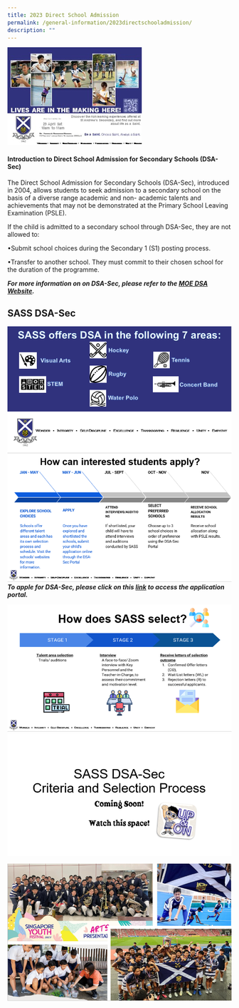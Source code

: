 ```yaml
---
title: 2023 Direct School Admission
permalink: /general-information/2023directschooladmission/
description: ""
---
```

![](/images/2023%20DSA/2023dsaedm.jpg)
#### **Introduction to Direct School Admission for Secondary Schools (DSA-Sec)**

The Direct School Admission for Secondary Schools (DSA-Sec), introduced in 2004, allows students to seek admission to a secondary school on the basis of a diverse range academic and non- academic talents and achievements that may not be demonstrated at the Primary School Leaving Examination (PSLE).

If the child is admitted to a secondary school through DSA-Sec, they are not allowed to:

•Submit school choices during the Secondary 1 (S1) posting process.

•Transfer to another school. They must commit to their chosen school for the duration of the programme.

***For more information on on DSA-Sec, please refer to the  [MOE DSA Website](https://www.moe.gov.sg/secondary/dsa).***
<br>

## **SASS DSA-Sec**
![](/images/2023%20DSA/2023dsa2.PNG)
<br>
![](/images/2023%20DSA/2023dsa3.PNG)
<br>
***To apple for DSA-Sec, please click on this [link](https://www.moe.gov.sg/secondary/dsa/application) to access the application portal.***

![](/images/2023%20DSA/2023dsa4.PNG)
<br>
![](/images/2023%20DSA/2023dsa5.PNG)

![](/images/2023%20DSA/2023dsa1.PNG)
